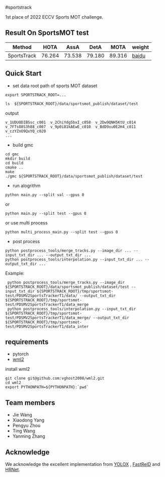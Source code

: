 #sportstrack

1st place of 2022 ECCV Sports MOT challenge.

## Result On SportsMOT test

|Method|HOTA|AssA|DetA|MOTA|weight|
|---|---|---|---|---|---|
|SportsTrack|76.264|73.538|79.180|89.316|[baidu](https://pan.baidu.com/s/1_LP0F-EblkiZ8olI4iv1Pw?pwd=nvq4)|

## Quick Start

- set data root path of sports MOT dataset

```
export SPORTSTRACK_ROOT=...
```

```
ls  ${SPORTSTRACK_ROOT}/data/sportsmot_publish/dataset/test
```

output
```
v_1UDUODIBSsc_c001  v_2ChiYdg5bxI_c058  v_2Dw9QNH5KtU_c014  v_7FTsO8S3h88_c007  v_9p0i81kAEwE_c010  v_BdD9xu0E2H4_c011  v_czYZnO9QxYQ_c020
...
```

- build gmc

```
cd gmc
mkdir build
cd build
cmake ..
make
./gmc ${SPORTSTRACK_ROOT}/data/sportsmot_publish/dataset/test
```
- run alogrithm 

```
python main.py --split val --gpus 0
```

or 

```
python main.py --split test --gpus 0
```

or use multi process

```
python multi_process_main.py --split test --gpus 0
```

- post process

```
python postprocess_tools/merge_tracks.py --image_dir ... --input_txt_dir ... --output_txt_dir ...
python postprocess_tools/interpolation.py --input_txt_dir ... --output_txt_dir ...
```

Example:

```
 python postprocess_tools/merge_tracks.py --image_dir ${SPORTSTRACK_ROOT}/data/sportsmot_publish/dataset/test --input_txt_dir ${SPORTSTRACK_ROOT}/tmp/sportsmot-test/PDSMV2SportsTrackerT1/data/ --output_txt_dir ${SPORTSTRACK_ROOT}/tmp/sportsmot-test/PDSMV2SportsTrackerT1/data_merge
 python postprocess_tools/interpolation.py --input_txt_dir ${SPORTSTRACK_ROOT}/tmp/sportsmot-test/PDSMV2SportsTrackerT1/data_merge/ --output_txt_dir ${SPORTSTRACK_ROOT}/tmp/sportsmot-test/PDSMV2SportsTrackerT1/data_inter
```

## requirements

- pytorch
- [wml2](https://github.com/vghost2008/wml2)
 
install wml2

```
git clone git@github.com:vghost2008/wml2.git
cd wml2
export PYTHONPATH=${PYTHONPATH}:`pwd`
```


## Team members

- Jie Wang
- Xiaodong Yang
- Pengyu Zhou
- Ting Wang 
- Yanming Zhang


## Acknowledge

We acknowledge the excellent implementation from [YOLOX](https://github.com/Megvii-BaseDetection/YOLOX) , [FastReID](https://github.com/JDAI-CV/fast-reid) and [HRNet](https://github.com/leoxiaobin/deep-high-resolution-net.pytorch).





